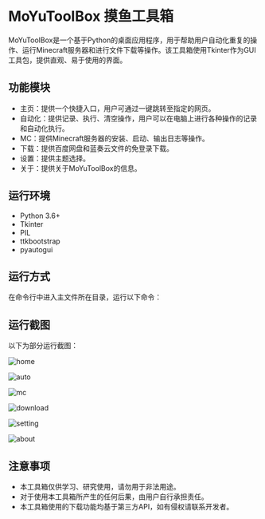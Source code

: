 # MoYuToolBox 摸鱼工具箱

MoYuToolBox是一个基于Python的桌面应用程序，用于帮助用户自动化重复的操作、运行Minecraft服务器和进行文件下载等操作。该工具箱使用Tkinter作为GUI工具包，提供直观、易于使用的界面。

## 功能模块

- 主页：提供一个快捷入口，用户可通过一键跳转至指定的网页。
- 自动化：提供记录、执行、清空操作，用户可以在电脑上进行各种操作的记录和自动化执行。
- MC：提供Minecraft服务器的安装、启动、输出日志等操作。
- 下载：提供百度网盘和蓝奏云文件的免登录下载。
- 设置：提供主题选择。
- 关于：提供关于MoYuToolBox的信息。

## 运行环境

- Python 3.6+
- Tkinter
- PIL
- ttkbootstrap
- pyautogui

## 运行方式

在命令行中进入主文件所在目录，运行以下命令：


## 运行截图

以下为部分运行截图：

![home](https://i.imgur.com/gx60RSX.png)

![auto](https://i.imgur.com/QUpBrFA.png)

![mc](https://i.imgur.com/yQvT20T.png)

![download](https://i.imgur.com/e3zJdNy.png)

![setting](https://i.imgur.com/YwT6Jfo.png)

![about](https://i.imgur.com/LxvQ7lr.png)

## 注意事项

- 本工具箱仅供学习、研究使用，请勿用于非法用途。
- 对于使用本工具箱所产生的任何后果，由用户自行承担责任。
- 本工具箱使用的下载功能均基于第三方API，如有侵权请联系开发者。
